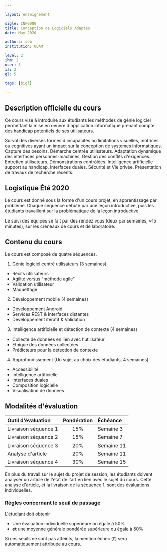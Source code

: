 ```yaml
---

layout: enseignement

sigle: INF600G
title: Conception de Logiciels Adaptés
date: May 2020

authors: seb
institution: UQAM

level: 2
ihm: 2
user: 3
ia: 2
gl: 5

tags: [bigl]

---
```


## Description officielle du cours


Ce cours vise à introduire aux étudiants les méthodes de génie logiciel permettant la mise en oeuvre d'application informatique prenant compte des handicap potentiels de ses utilisateurs.

Survol des diverses formes d'incapacités ou limitations visuelles, motrices ou cognitives ayant un impact sur la conception de systèmes informatiques. Capture des besoins. Démarche centrée utilisateurs. Adaptation dynamique des interfaces personnes-machines. Gestion des conflits d'exigences. Entretien utilisateurs. Démonstrations contrôlées. Intelligence artificielle support au handicap. Interfaces duales. Sécurité et Vie privée. Présentation de travaux de recherche récents.

## Logistique Été 2020

Le cours est donné sous la forme d'un cours projet, en apprentissage par problème. Chaque séquence débute par une leçon introductive, puis les étudiants travaillent sur la problématique de la leçon introductive

Le suivi des équipes se fait par des rendez vous (deux par semaines, ~15 minutes), sur les créneaux de cours et de laboratoire.


## Contenu du cours

Le cours est composé de quatre séquences.

1.  Génie logiciel centré utilisateurs (3 semaines)
   -   Récits utilisateurs
   -   Agilité versus "méthode agile"
   -   Validation utilisateur
   -   Maquettage
2.  Développement mobile (4 semaines)
   -   Développement Android
   -   Services REST & Interfaces distantes
   -   Développement itératif & Validation
3.  Intelligence artificielle et détection de contexte (4 semaines)
   -   Collecte de données en lien avec l'utilisateur
   -   Ethique des données collectées
   -   Prédicteurs pour la détection de contexte
4.  Approfondissement (Un sujet au choix des étudiants, 4 semaines)
   -   Accessibilité
   -   Intelligence artificielle
   -   Interfaces duales
   -   Composition logicielle
   -   Visualisation de données

## Modalités d'évaluation

|Outil d'évaluation | Pondération | Échéance |
| :-- | :--: | :-- |
| Livraison séquence 1 | 15% | Semaine 3 |
| Livraison séquence 2 | 15% | Semaine 7 |
| Livraison séquence 3 | 20% | Semaine 11 |
| Analyse d'article    | 20% | Semaine 11 |
| Livraison séquence 4 | 30% | Semaine 15 |


En plus du travail sur le sujet du projet de session, les étudiants doivent analyser un article de l'état de l'art en lien avec le sujet du cours. Cette analyse d'article, et la livraison de la séquence 1, sont des évaluations individuelles.

### Règles concernant le seuil de passage

L'étudiant doit obtenir

-   Une évaluation individuelle supérieure ou égale à 50%
-   **et** une moyenne générale pondérée supérieure ou égale à 50%

Si ces seuils ne sont pas atteints, la mention échec (`E`) sera
automatiquement attribuée au cours.   